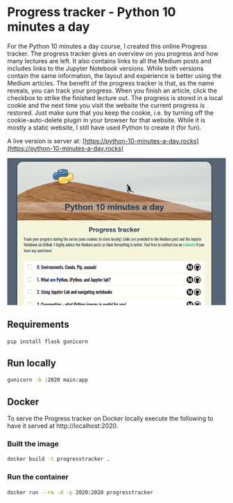 # Progress tracker - Python 10 minutes a day
For the Python 10 minutes a day course, I created this online Progress tracker.
The progress tracker gives an overview on you progress and how many lectures
are left. It also contains links to all the Medium posts and includes links to
the Jupyter Notebook versions. While both versions contain the same
information, the layout and experience is better using the Medium articles. The
benefit of the progress tracker is that, as the name reveals, you can track
your progress. When you finish an article, click the checkbox to strike the
finished lecture out. The progress is stored in a local cookie and the next
time you visit the website the current progress is restored. Just make sure
that you keep the cookie, i.e. by turning off the cookie-auto-delete plugin in
your browser for that website. While it is mostly a static website, I still
have used Python to create it (for fun).

A live version is server at: [https://python-10-minutes-a-day.rocks](https://python-10-minutes-a-day.rocks)

![How it looks](/assets/tracker.png)


## Requirements
```bash
pip install flask gunicorn
```

## Run locally
```bash
gunicorn -b :2020 main:app
```

## Docker
To serve the Progress tracker on Docker locally execute the following to have it
served at http://localhost:2020.
### Built the image
```bash
docker build -t progresstracker .
```
### Run the container
```bash
docker run --rm -d -p 2020:2020 progresstracker
```


